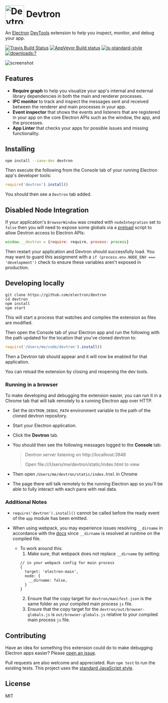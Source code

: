 # <img src="https://cloud.githubusercontent.com/assets/378023/15063285/cf554e40-1383-11e6-9b9c-45d381b03f9f.png" width="60px" align="center" alt="Devtron icon"> Devtron

An [Electron](http://electron.atom.io) [DevTools](https://developer.chrome.com/devtools)
extension to help you inspect, monitor, and debug your app.

[![Travis Build Status](https://travis-ci.org/electron/devtron.svg?branch=master)](https://travis-ci.org/electron/devtron)
[![AppVeyor Build status](https://ci.appveyor.com/api/projects/status/t9eqglwos7kyv6w3/branch/master?svg=true)](https://ci.appveyor.com/project/electron-bot/devtron/branch/master)
[![js-standard-style](https://img.shields.io/badge/code%20style-standard-brightgreen.svg?style=flat)](http://standardjs.com/)
[![downloads:?](https://img.shields.io/npm/dm/devtron.svg)](https://www.npmjs.com/packages/devtron)

![screenshot](https://cloud.githubusercontent.com/assets/378023/15036521/e3e7cd06-12ca-11e6-8054-ed0455015f05.png)

## Features

  * **Require graph** to help you visualize your app's internal and external
    library dependencies in both the main and renderer processes.
  * **IPC monitor** to track and inspect the messages sent and received
    between the renderer and main processes in your app.
  * **Event inspector** that shows the events and listeners that are registered
    in your app on the core Electron APIs such as the window, the app, and the
    processes.
  * **App Linter** that checks your apps for possible issues and missing
    functionality.

## Installing

```sh
npm install --save-dev devtron
```

Then execute the following from the Console tab of your running Electron app's
developer tools:

```js
require('devtron').install()
```

You should then see a `Devtron` tab added.

## Disabled Node Integration

If your application's `BrowserWindow` was created with `nodeIntegration` set
to `false` then you will need to expose some globals via a [preload](http://electron.atom.io/docs/api/browser-window/#new-browserwindowoptions)
script to allow Devtron access to Electron APIs:

```js
window.__devtron = {require: require, process: process}
```

Then restart your application and Devtron should successfully load. You may
want to guard this assignment with a `if (process.env.NODE_ENV === 'development')`
check to ensure these variables aren't exposed in production.

## Developing locally

```
git clone https://github.com/electron/devtron
cd devtron
npm install
npm start
```

This will start a process that watches and compiles the extension as files
are modified.

Then open the Console tab of your Electron app and run the following with the
path updated for the location that you've cloned devtron to:

```js
require('/Users/me/code/devtron').install()
```

Then a Devtron tab should appear and it will now be enabled for that
application.

You can reload the extension by closing and reopening the dev tools.

### Running in a browser

To make developing and debugging the extension easier, you can run it in a
Chrome tab that will talk remotely to a running Electron app over HTTP.

- Set the `DEVTRON_DEBUG_PATH` environment variable to the path of the cloned
  devtron repository.
- Start your Electron application.
- Click the **Devtron** tab.
- You should then see the following messages logged to the **Console** tab:

  > Devtron server listening on http://localhost:3948
  >
  > Open file:///Users/me/devtron/static/index.html to view

- Then open `/Users/me/devtron/static/index.html` in Chrome
- The page there will talk remotely to the running Electron app so you'll
  be able to fully interact with each pane with real data.
  
### Additional Notes

- `require('devtron').install()` cannot be called before the ready event of the `app` module has been emitted.

- When using webpack, you may experience issues resolving `__dirname` in accordance with the [docs](https://webpack.js.org/configuration/node/#node-__dirname) since `__dirname` is resolved at runtime on the compiled file.
  - To work around this:
    1. Make sure, that webpack does not replace `__dirname` by setting:
      ```
      // in your webpack config for main process
      {
        target: 'electron-main',
        node: {
          __dirname: false,
        }
      }
      ```
    2. Ensure that the copy target for `devtron/manifest.json` is the same folder as your compiled main process `js` file.
    3. Ensure that the copy target for the `devtron/out/browser-globals.js` is `out/browser-globals.js` relative to your compiled main process `js` file.

## Contributing

Have an idea for something this extension could do to make debugging Electron
apps easier? Please [open an issue](https://github.com/electron/devtron/issues/new).

Pull requests are also welcome and appreciated. Run `npm test` to run the
existing tests. This project uses the [standard JavaScript style](http://standardjs.com).

## License

MIT
